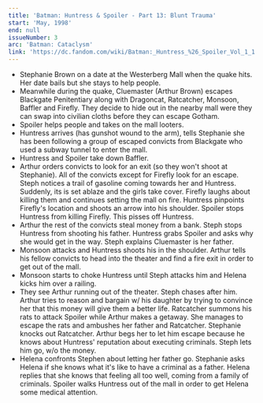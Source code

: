 ```yaml
---
title: 'Batman: Huntress & Spoiler - Part 13: Blunt Trauma'
start: 'May, 1998'
end: null
issueNumber: 3
arc: 'Batman: Cataclysm'
link: 'https://dc.fandom.com/wiki/Batman:_Huntress_%26_Spoiler_Vol_1_1'
---
```


- Stephanie Brown on a date at the Westerberg Mall when the quake hits. Her date bails but she stays to help people.
- Meanwhile during the quake, Cluemaster (Arthur Brown) escapes Blackgate Penitentiary along with Dragoncat, Ratcatcher, Monsoon, Baffler and Firefly. They decide to hide out in the nearby mall were they can swap into civilian cloths before they can escape Gotham.
- Spoiler helps people and takes on the mall looters.
- Huntress arrives (has gunshot wound to the arm), tells Stephanie she has been following a group of escaped convicts from Blackgate who used a subway tunnel to enter the mall.
- Huntress and Spoiler take down Baffler.
- Arthur orders convicts to look for an exit (so they won't shoot at Stephanie). All of the convicts except for Firefly look for an escape. Steph notices a trail of gasoline coming towards her and Huntress. Suddenly, its is set ablaze and the girls take cover. Firefly laughs about killing them and continues setting the mall on fire. Huntress pinpoints Firefly's location and shoots an arrow into his shoulder. Spoiler stops Huntress from killing Firefly. This pisses off Huntress.
- Arthur the rest of the convicts steal money from a bank. Steph stops Huntress from shooting his father. Huntress grabs Spoiler and asks why she would get in the way. Steph explains Cluemaster is her father.
- Monsoon attacks and Huntress shoots his in the shoulder. Arthur tells his fellow convicts to head into the theater and find a fire exit in order to get out of the mall.
- Monsoon starts to choke Huntress until Steph attacks him and Helena kicks him over a railing.
- They see Arthur running out of the theater. Steph chases after him. Arthur tries to reason and bargain w/ his daughter by trying to convince her that this money will give them a better life. Ratcatcher summons his rats to attack Spoiler while Arthur makes a getaway. She manages to escape the rats and ambushes her father and Ratcatcher. Stephanie knocks out Ratcatcher. Arthur begs her to let him escape because he knows about Huntress' reputation about executing criminals. Steph lets him go, w/o the money.
- Helena confronts Stephen about letting her father go. Stephanie asks Helena if she knows what it's like to have a criminal as a father. Helena replies that she knows that feeling all too well, coming from a family of criminals. Spoiler walks Huntress out of the mall in order to get Helena some medical attention.
